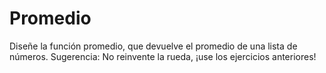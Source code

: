 # Promedio

Diseñe la función promedio, que devuelve el promedio de una lista de números. Sugerencia: No reinvente la rueda, ¡use los ejercicios anteriores!